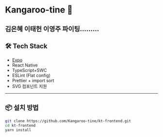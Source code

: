# Kangaroo-tine 🦘

## 김은혜 이태헌 이영주 파이팅.........

## 🛠️ Tech Stack

- [Expo](https://expo.dev/)
- React Native
- TypeScript+SWC
- ESLint (Flat config)
- Prettier + import sort
- SVG 컴포넌트 지원

---

## 📦 설치 방법

```bash
git clone https://github.com/Kangaroo-tine/kt-frontend.git
cd kt-frontend
yarn install
```
